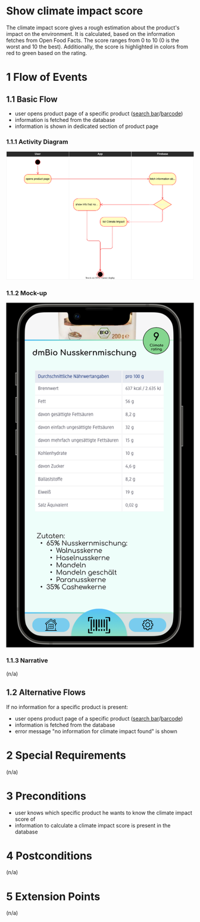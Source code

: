 # Show climate impact score
The climate impact score gives a rough estimation about the product's 
impact on the environment. It is calculated, based on the information 
fetches from Open Food Facts. The score ranges from 0 to 10 (0 is the worst 
and 10 the best). Additionally, the score is highlighted in colors from red 
to green based on the rating.

# 1 Flow of Events
## 1.1 Basic Flow
- user opens product page of a specific product ([search bar](./UC1_Searchbar.md)/[barcode](./UC4_Scanner.md))
- information is fetched from the database
- information is shown in dedicated section of product page

### 1.1.1 Activity Diagram
![Activity Diagram](../resources/UC5_ClimateImpact.drawio.svg)

### 1.1.2 Mock-up
![Ingredients Screenshot](../resources/Ingredients.png)

### 1.1.3 Narrative
(n/a)

## 1.2 Alternative Flows
If no information for a specific product is present:
- user opens product page of a specific product ([search bar](./UC1_Searchbar.md)/[barcode](./UC4_Scanner.md))
- information is fetched from the database
- error message "no information for climate impact found" is shown

# 2 Special Requirements
(n/a)

# 3 Preconditions
- user knows which specific product he wants to know the climate impact score of
- information to calculate a climate impact score is present in the database

# 4 Postconditions
(n/a)

# 5 Extension Points
(n/a)

